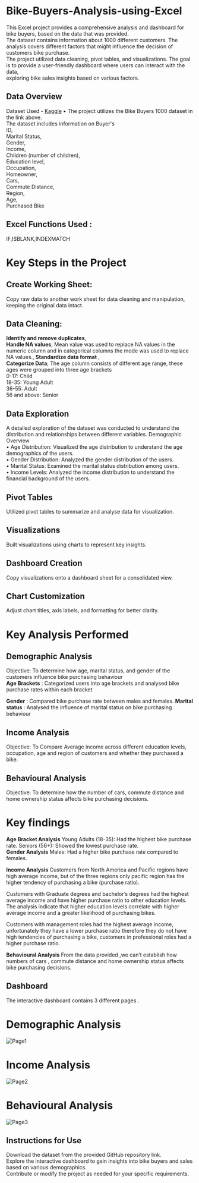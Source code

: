# Bike-Buyers-Analysis-using-Excel
This Excel project provides a comprehensive analysis and dashboard for bike buyers, based on the data that was provided.  
The dataset contains information about 1000 different customers. The analysis covers different factors that might influence the decision of customers bike purchase.  
The project utilized data cleaning, pivot tables, and visualizations. The goal is to provide a user-friendly dashboard where users can interact with the data,   
exploring bike sales insights based on various factors.


## Data Overview 
Dataset Used - [Kaggle](https://www.kaggle.com/datasets/heeraldedhia/bike-buyers)
•	The project utilizes the Bike Buyers 1000 dataset in the link above.  
The dataset includes information on Buyer's  
ID,   
Marital Status,  
Gender,  
Income,  
Children (number of children),  
Education level,  
Occupation,  
Homeowner,  
Cars,  
Commute Distance,  
Region,  
Age,  
Purchased Bike  

## Excel Functions Used :
IF,ISBLANK,INDEXMATCH 

# Key Steps in the Project
## Create Working Sheet:   
Copy raw data to another  work sheet for data cleaning and manipulation, keeping the original data intact.
## Data Cleaning:   
**Identify and remove duplicates**,    
**Handle NA values**; Mean value was used to replace NA values in the numeric column and in categorical columns the mode was used to replace NA values., 
**Standardize data format** ,    
**Categorize Data**; The age column consists of different age range, these ages were grouped into three age brackets   
0-17: Child  
18-35: Young Adult  
36-55: Adult  
56 and above: Senior  

## Data Exploration
A detailed exploration of the dataset was conducted to understand the distribution and relationships between different variables.
Demographic Overview  
•	Age Distribution: Visualized the age distribution to understand the age demographics of the users.  
•	Gender Distribution: Analyzed the gender distribution of the users.  
•	Marital Status: Examined the marital status distribution among users.  
•	Income Levels: Analyzed the income distribution to understand the financial background of the users.  

## Pivot Tables  
Utilized pivot tables to summarize and analyse data for visualization.
## Visualizations  
Built visualizations using charts to represent key insights.  
## Dashboard Creation  
Copy visualizations onto a dashboard sheet for a consolidated view.
## Chart Customization
Adjust chart titles, axis labels, and formatting for better clarity.

# Key Analysis Performed 

## Demographic Analysis   
Objective: To determine how age, marital status, and gender of the customers influence bike purchasing behaviour   
**Age Brackets** : Categorized users into age brackets and analysed bike purchase rates within each bracket 

**Gender** : Compared bike purchase rate between males and females.
**Marital status** : Analysed the influence of marital status on bike purchasing behaviour 

## Income Analysis   
Objective: To Compare Average income across different education levels, occupation, age and region of customers and whether they purchased a bike.

## Behavioural Analysis    
Objective: To determine how the number of cars, commute distance and home ownership status affects bike purchasing decisions.  

# Key findings

**Age Bracket Analysis**
Young Adults (18-35): Had the highest bike purchase rate.
Seniors (56+): Showed the lowest purchase rate.  
**Gender Analysis**
Males: Had a higher bike purchase rate compared to females.

**Income Analysis**
Customers from North America and Pacific regions have high average income, but of the three regions only pacific region has the higher tendency of purchasing a bike (purchase ratio). 

Customers with Graduate degrees and bachelor’s degrees had the highest average income and have higher purchase ratio to other education levels.  
The analysis indicate that higher education levels correlate with higher average income and a greater likelihood of purchasing bikes.

Customers with management roles had the highest average income, unfortunately they have a lower purchase ratio therefore they do not have high tendencies of purchasing a bike, customers in professional roles had a higher purchase ratio.

 **Behavioural Analysis**
From the data provided ,we can’t establish how numbers of cars , commute distance and home ownership status affects bike purchasing decisions.

## Dashboard 
The  interactive dashboard contains 3 different pages .  

# **Demographic Analysis**

![Page1](Page1.png)

# **Income Analysis**

![Page2](Page2.png)

# **Behavioural Analysis**

![Page3](Page3.png)

## Instructions for Use  

Download the dataset from the provided GitHub repository link.  
Explore the interactive dashboard to gain insights into bike buyers and sales  based on various demographics.  
Contribute or modify the project as needed for your specific requirements.







